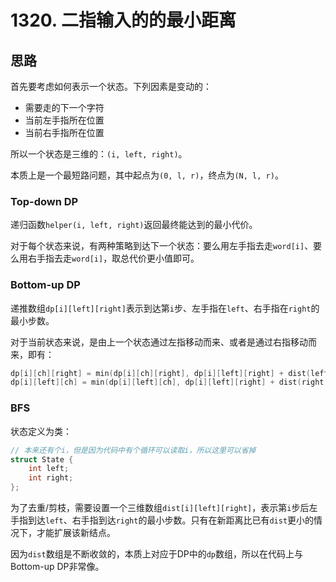 # 1320. 二指输入的的最小距离

## 思路

首先要考虑如何表示一个状态。下列因素是变动的：

- 需要走的下一个字符
- 当前左手指所在位置
- 当前右手指所在位置

所以一个状态是三维的：`(i, left, right)`。

本质上是一个最短路问题，其中起点为`(0, l, r)`，终点为`(N, l, r)`。

### Top-down DP

递归函数`helper(i, left, right)`返回最终能达到的最小代价。

对于每个状态来说，有两种策略到达下一个状态：要么用左手指去走`word[i]`、要么用右手指去走`word[i]`，取总代价更小值即可。

### Bottom-up DP

递推数组`dp[i][left][right]`表示到达第`i`步、左手指在`left`、右手指在`right`的最小步数。

对于当前状态来说，是由上一个状态通过左指移动而来、或者是通过右指移动而来，即有：

```c++
dp[i][ch][right] = min(dp[i][ch][right], dp[i][left][right] + dist(left, ch)); // 左指移动
dp[i][left][ch] = min(dp[i][left][ch], dp[i][left][right] + dist(right, ch)); // 右指移动
```

### BFS

状态定义为类：

```c++
// 本来还有个i，但是因为代码中有个循环可以读取i，所以这里可以省掉
struct State {
    int left;
    int right;
};
```

为了去重/剪枝，需要设置一个三维数组`dist[i][left][right]`，表示第`i`步后左手指到达`left`、右手指到达`right`的最小步数。只有在新距离比已有`dist`更小的情况下，才能扩展该新结点。

因为`dist`数组是不断收敛的，本质上对应于DP中的`dp`数组，所以在代码上与Bottom-up DP非常像。
